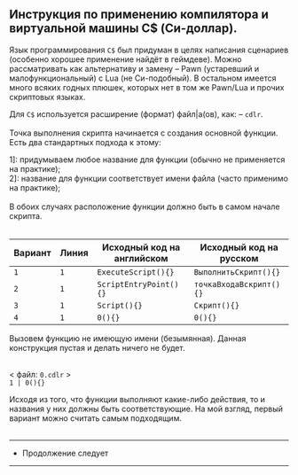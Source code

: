 Инструкция по применению компилятора и виртуальной машины C$ (Си-доллар).
-
Язык программирования ```С$``` был придуман в целях написания сценариев (особенно хорошее применение найдёт в геймдеве).
Можно рассматривать как альтернативу и замену – Pawn (устаревший и малофункциональный) с Lua (не Си-подобный).
В остальном имеется много всяких годных плюшек, которых нет в том же Pawn/Lua и прочих скриптовых языках.

Для ```C$``` используется расширение (формат) файл|а(ов), как: – `cdlr`.<br><br>
Точка выполнения скрипта начинается с создания основной функции. Есть два стандартных подхода к этому: <br>

1]: придумываем любое название для функции (обычно не применяется на практике);<br>
2]: название для функции соответствует имени файла (часто применимо на практике);<br>
<br>
В обоих случаях расположение функции должно быть в самом начале скрипта. <br><br>

| Вариант | Линия |  Исходный код на английском  |    Исходный код на русском    |
|---------|-------|------------------------------|-------------------------------|
| ```1``` |```1```| ```ExecuteScript(){}```      | ```ВыполнитьСкрипт(){}```     |
| ```2``` |```1```| ```ScriptEntryPoint(){}```   | ```точкаВходаВскрипт(){}```   |
| ```3``` |```1```| ```Script(){}```             | ```Скрипт(){}```              |
| ```4``` |```1```| ```0(){}```                   | ```0(){}```                    |

Вызовем функцию не имеющую имени (безымянная). Данная конструкция пустая и делать ничего не будет.<br>
<br>

< файл: ```0.cdlr``` ><br>
``` 1 | 0(){} ```

Исходя из того, что функции выполняют какие-либо действия, то и названия у них должны быть соответствующие. На мой взгляд, первый вариант можно считать самым подходящим.
<br>
<br>

---------------------
* Продолжение следует
---------------------
